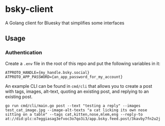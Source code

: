 # bsky-client
A Golang client for Bluesky that simplifies some interfaces

## Usage

### Authentication

Create a `.env` file in the root of this repo and put the following variables in it:
```
ATPROTO_HANDLE={my_handle.bsky.social}
ATPROTO_APP_PASSWORD={an_app_password_for_my_account}
```

An example CLI can be found in `cmd/cli` that allows you to create a post with tags, images, alt-text, quoting an existing post, and replying to an existing post.

```
go run cmd/cli/main.go post --text "testing a reply" --images test_cat_image.jpg --image-alt-texts "a cat licking its own nose sitting on a table" --tags cat,kitten,nose,mlem,eng --reply-to at://did:plc:o7eggiasag3efvoc3o7qo3i3/app.bsky.feed.post/3kavby7fn2u2j
```
